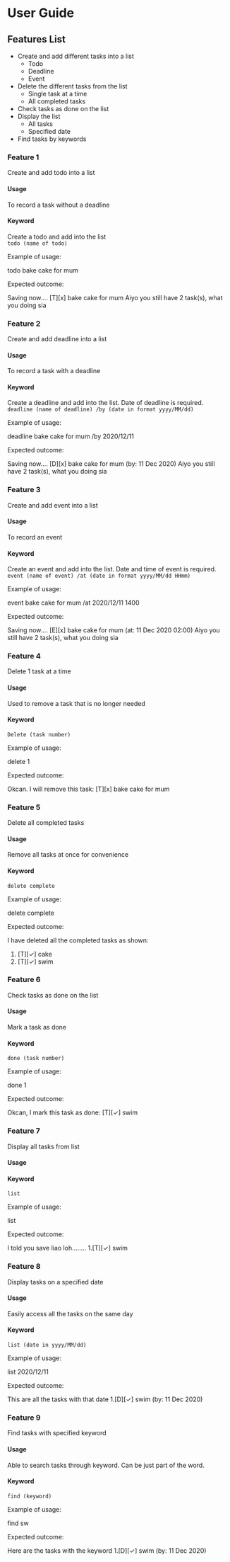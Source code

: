 # User Guide

## Features List

* Create and add different tasks into a list
  * Todo
  * Deadline
  * Event
* Delete the different tasks from the list
  * Single task at a time
  * All completed tasks
* Check tasks as done on the list
* Display the list 
  * All tasks
  * Specified date
* Find tasks by keywords

### Feature 1 
Create and add todo into a list

#### Usage
To record a task without a deadline

#### Keyword
Create a todo and add into the list  
`todo (name of todo)`

Example of usage: 

todo bake cake for mum

Expected outcome:

Saving now....
    [T][x] bake cake for mum
    Aiyo you still have 2 task(s), what you doing sia

### Feature 2 
Create and add deadline into a list

#### Usage
To record a task with a deadline

#### Keyword
Create a deadline and add into the list. Date of deadline is required.  
`deadline (name of deadline) /by (date in format yyyy/MM/dd)`

Example of usage: 

deadline bake cake for mum /by 2020/12/11

Expected outcome:

Saving now....
    [D][x] bake cake for mum (by: 11 Dec 2020)
    Aiyo you still have 2 task(s), what you doing sia

### Feature 3 
Create and add event into a list

#### Usage
To record an event

#### Keyword 
Create an event and add into the list. Date and time of event is required.  
`event (name of event) /at (date in format yyyy/MM/dd HHmm)`

Example of usage: 

event bake cake for mum /at 2020/12/11 1400

Expected outcome:

Saving now....
    [E][x] bake cake for mum (at: 11 Dec 2020 02:00)
    Aiyo you still have 2 task(s), what you doing sia

### Feature 4 
Delete 1 task at a time

#### Usage
Used to remove a task that is no longer needed

#### Keyword 
`Delete (task number)` 

Example of usage: 

delete 1

Expected outcome:

Okcan. I will remove this task: 
    [T][x] bake cake for mum

### Feature 5 
Delete all completed tasks

#### Usage
Remove all tasks at once for convenience

#### Keyword
`delete complete`

Example of usage: 

delete complete

Expected outcome:

I have deleted all the completed tasks as shown:
   1. [T][✓] cake
   2. [T][✓] swim

### Feature 6
Check tasks as done on the list

#### Usage
Mark a task as done

#### Keyword 
`done (task number)`

Example of usage: 

done 1

Expected outcome:

Okcan, I mark this task as done:
   [T][✓] swim

### Feature 7
Display all tasks from list

#### Usage


#### Keyword 
`list`

Example of usage: 

list

Expected outcome:

I told you save liao loh........
   1.[T][✓] swim

### Feature 8
Display tasks on a specified date

#### Usage
Easily access all the tasks on the same day

#### Keyword 
`list (date in yyyy/MM/dd)`

Example of usage: 

list 2020/12/11

Expected outcome:

This are all the tasks with that date
   1.[D][✓] swim (by: 11 Dec 2020)

### Feature 9
Find tasks with specified keyword

#### Usage
Able to search tasks through keyword. Can be just part of the word.

#### Keyword 
`find (keyword)`

Example of usage: 

find sw

Expected outcome:

Here are the tasks with the keyword
   1.[D][✓] swim (by: 11 Dec 2020)